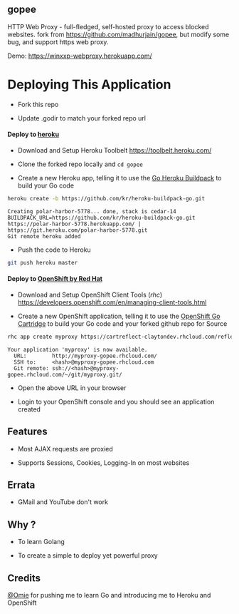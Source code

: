 gopee
-----

HTTP Web Proxy - full-fledged, self-hosted proxy to access blocked websites. fork from https://github.com/madhurjain/gopee, but modify some bug, and support https web proxy.

Demo: https://winxxp-webproxy.herokuapp.com/


Deploying This Application
==========================

- Fork this repo

- Update .godir to match your forked repo url

#### Deploy to [heroku](https://www.heroku.com/)

- Download and Setup Heroku Toolbelt https://toolbelt.heroku.com/

- Clone the forked repo locally and `cd gopee`

- Create a new Heroku app, telling it to use the [Go Heroku Buildpack](https://github.com/kr/heroku-buildpack-go) to build your Go code

```sh
heroku create -b https://github.com/kr/heroku-buildpack-go.git
```

```
Creating polar-harbor-5778... done, stack is cedar-14
BUILDPACK_URL=https://github.com/kr/heroku-buildpack-go.git
https://polar-harbor-5778.herokuapp.com/ | https://git.heroku.com/polar-harbor-5778.git
Git remote heroku added
```

- Push the code to Heroku

```sh
git push heroku master
```

#### Deploy to [OpenShift by Red Hat](https://www.openshift.com/)

- Download and Setup OpenShift Client Tools (*rhc*) https://developers.openshift.com/en/managing-client-tools.html

- Create a new OpenShift application, telling it to use the [OpenShift Go Cartridge](https://github.com/smarterclayton/openshift-go-cart) to build your Go code and your forked github repo for Source

```sh
rhc app create myproxy https://cartreflect-claytondev.rhcloud.com/reflect?github=smarterclayton/openshift-go-cart --from-code <forked-github-repo-url>
```

```
Your application 'myproxy' is now available.
  URL:        http://myproxy-gopee.rhcloud.com/
  SSH to:     <hash>@myproxy-gopee.rhcloud.com
  Git remote: ssh://<hash>@myproxy-gopee.rhcloud.com/~/git/myproxy.git/
```

- Open the above URL in your browser

- Login to your OpenShift console and you should see an application created

## Features

- Most AJAX requests are proxied

- Supports Sessions, Cookies, Logging-In on most websites

## Errata

- GMail and YouTube don't work

## Why ?

- To learn Golang

- To create a simple to deploy yet powerful proxy

## Credits

[@Omie](https://github.com/Omie) for pushing me to learn Go and introducing me to Heroku and OpenShift
